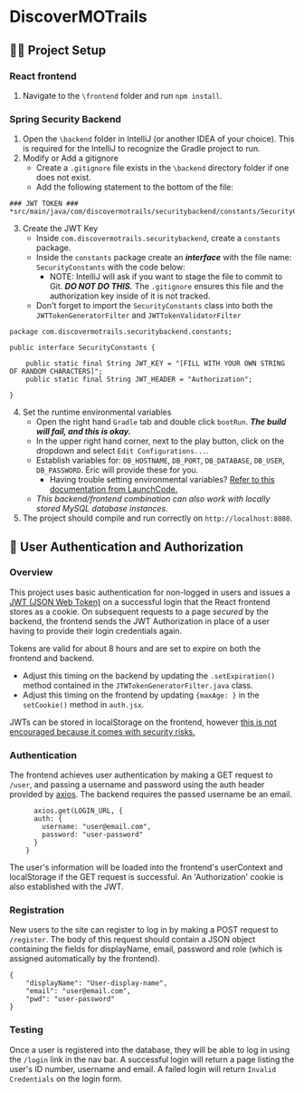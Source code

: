 # DiscoverMOTrails 


## :technologist: Project Setup

### React frontend
1. Navigate to the `\frontend` folder and run `npm install`.

### Spring Security Backend
1. Open the `\backend` folder in IntelliJ (or another IDEA of your choice). This is required 
for the IntelliJ to recognize the Gradle project to run. 
2. Modify or Add a gitignore
   * Create a `.gitignore` file exists in the `\backend` directory folder if one does not exist. 
   * Add the following statement to the bottom of the file:

```agsl
### JWT TOKEN ###
*src/main/java/com/discovermotrails/securitybackend/constants/SecurityConstants.java
```
3. Create the JWT Key
   * Inside `com.discovermotrails.securitybackend`, create a `constants` package.
   * Inside the `constants` package create an **_interface_** with the file name: `SecurityConstants` with the code below:
     * NOTE: IntelliJ will ask if you want to stage the file to commit to Git. ***DO NOT DO THIS.*** The `.gitignore` ensures this
       file and the authorization key inside of it is not tracked.
   * Don't forget to import the `SecurityConstants` class into both the `JWTTokenGeneratorFilter` and `JWTTokenValidatorFilter`

```agsl
package com.discovermotrails.securitybackend.constants;

public interface SecurityConstants {

    public static final String JWT_KEY = "[FILL WITH YOUR OWN STRING OF RANDOM CHARACTERS]";
    public static final String JWT_HEADER = "Authorization";

}
```
4. Set the runtime environmental variables
   * Open the right hand `Gradle` tab and double click `bootRun`. ***The build will fail, and this is okay.***
   * In the upper right hand corner, next to the play button, click on the dropdown and select `Edit Configurations...`.
   * Establish variables for: `DB_HOSTNAME`, `DB_PORT`, `DB_DATABASE`, `DB_USER`, `DB_PASSWORD`. Eric will provide these
     for you.
     * Having trouble setting environmental variables? [Refer to this documentation from LaunchCode.](https://education.launchcode.org/gis-devops/configurations/02-environment-variables-intellij/index.html)
   * _This backend/frontend combination can also work with locally stored MySQL database instances._
5. The project should compile and run correctly on `http://localhost:8080`.

## :closed_lock_with_key: User Authentication and Authorization
### Overview
This project uses basic authentication for non-logged in users and issues a [JWT (JSON Web Token)](https://jwt.io/introduction/) on a successful
login that the React frontend stores as a cookie. On subsequent requests to a page _secured_ by the backend, the frontend sends the JWT Authorization 
in place of a user having to provide their login credentials again.

Tokens are valid for about 8 hours and are set to expire on both the frontend and backend. 
* Adjust this timing on the backend by updating the `.setExpiration()` method contained in the `JTWTokenGeneratorFilter.java` class.
* Adjust this timing on the frontend by updating `{maxAge: }` in the `setCookie()` method in `auth.jsx`.

JWTs can be stored in localStorage on the frontend, however [this is not encouraged because it comes with security risks.](https://cheatsheetseries.owasp.org/cheatsheets/HTML5_Security_Cheat_Sheet.html#local-storage)

### Authentication
The frontend achieves user authentication by making a GET request to `/user`, and passing a username and password using the auth header provided 
by [axios](https://github.com/axios/axios). The backend requires the passed username be an email.
```agsl
      axios.get(LOGIN_URL, {
      auth: {
        username: "user@email.com",
        password: "user-password"
      } 
    }
```

The user's information will be loaded into the frontend's userContext and localStorage if the GET request is successful. An 'Authorization' cookie
is also established with the JWT.

### Registration
New users to the site can register to log in by making a POST request to `/register`. The body of this request should contain a JSON object containing
the fields for displayName, email, password and role (which is assigned automatically by the frontend).
```agsl
{
    "displayName": "User-display-name",
    "email": "user@email.com",
    "pwd": "user-password"
}
```
### Testing 
Once a user is registered into the database, they will be able to log in using the `/login` link in the nav bar. A successful login will return a page listing the user's ID number, username and email.
A failed login will return `Invalid Credentials` on the login form.




